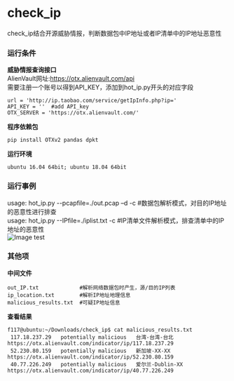 # check_ip
check_ip结合开源威胁情报，判断数据包中IP地址或者IP清单中的IP地址恶意性  

### 运行条件
**威胁情报查询接口**  
AlienVault网址:https://otx.alienvault.com/api  
需要注册一个账号以得到API_KEY，添加到hot_ip.py开头的对应字段  
```  
url = 'http://ip.taobao.com/service/getIpInfo.php?ip='  
API_KEY = ''  #add API_key  
OTX_SERVER = 'https://otx.alienvault.com/'  
```   

**程序依赖包**  
```  
pip install OTXv2 pandas dpkt     
```    

**运行环境**  
```  
ubuntu 16.04 64bit; ubuntu 18.04 64bit     
```  

### 运行事例 
usage: hot_ip.py --pcapfile=./out.pcap –d -c  #数据包解析模式，对目的IP地址的恶意性进行排查  
usage: hot_ip.py --IPfile=./iplist.txt -c     #IP清单文件解析模式，排查清单中的IP地址的恶意性  
![Image test](https://github.com/scu-igroup/check_ip/blob/master/image/run.png)   

### 其他项 
**中间文件**   
```   
out_IP.txt             #解析网络数据包时产生，源/目的IP列表  
ip_location.txt        #解析IP地址地理信息  
malicious_results.txt  #可疑IP地址信息  
```  
**查看结果**  
```  
f117@ubuntu:~/Downloads/check_ip$ cat malicious_results.txt  
 117.18.237.29   potentially malicious   台湾-台湾-台北   https://otx.alienvault.com/indicator/ip/117.18.237.29  
 52.230.80.159   potentially malicious   新加坡-XX-XX   https://otx.alienvault.com/indicator/ip/52.230.80.159  
 40.77.226.249   potentially malicious   爱尔兰-Dublin-XX   https://otx.alienvault.com/indicator/ip/40.77.226.249  
```  


